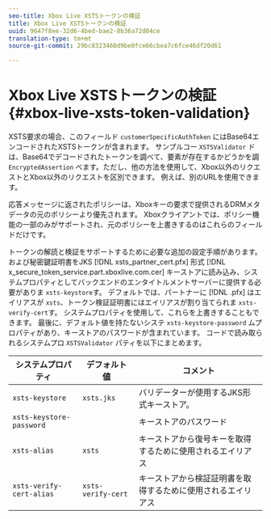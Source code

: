 ```yaml
---
seo-title: Xbox Live XSTSトークンの検証
title: Xbox Live XSTSトークンの検証
uuid: 9647f8ee-32d6-4bed-bae2-8b36a72d04ce
translation-type: tm+mt
source-git-commit: 29bc8323460d9be0fce66cbea7c6fce46df20d61

---
```



# Xbox Live XSTSトークンの検証{#xbox-live-xsts-token-validation}

XSTS要求の場合、このフィールド `customerSpecificAuthToken` にはBase64エンコードされたXSTSトークンが含まれます。 サンプルコー `XSTSValidator` ドは、Base64でデコードされたトークンを調べて、要素が存在するかどうかを調 `EncryptedAssertion` べます。ただし、他の方法を使用して、Xbox以外のリクエストとXbox以外のリクエストを区別できます。 例えば、別のURLを使用できます。

応答メッセージに返されたポリシーは、Xboxキーの要求で提供されるDRMメタデータの元のポリシーより優先されます。 Xboxクライアントでは、ポリシー機能の一部のみがサポートされ、元のポリシーを上書きするのはこれらのフィールドだけです。

トークンの解読と検証をサポートするために必要な追加の設定手順があります。 および秘密鍵証明書をJKS [!DNL xsts_partner_cert.pfx] 形式 [!DNL x_secure_token_service.part.xboxlive.com.cer] キーストアに読み込み、システムプロパティとしてバックエンドのエンタイトルメントサーバーに提供する必要がありま `xsts-keystore`す。 デフォルトでは、パートナーに [!DNL .pfx] はエイリアスが `xsts`、トークン検証証明書にはエイリアスが割り当てられま `xsts-verify-cert`す。 システムプロパティを使用して、これらを上書きすることもできます。 最後に、デフォルト値を持たないシステ `xsts-keystore-password` ムプロパティがあり、キーストアのパスワードが含まれています。 コードで読み取られるシステムプロ `XSTSValidator` パティを以下にまとめます。

| システムプロパティ | デフォルト値 | コメント |
|---|---|---|
| `xsts-keystore` | `xsts.jks` | バリデーターが使用するJKS形式キーストア。 |
| `xsts-keystore-password` |  | キーストアのパスワード |
| `xsts-alias` | `xsts` | キーストアから復号キーを取得するために使用されるエイリアス |
| `xsts-verify-cert-alias` | `xsts-verify-cert` | キーストアから検証証明書を取得するために使用されるエイリアス |

